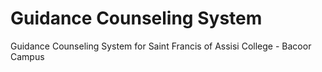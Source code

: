# Guidance Counseling System

Guidance Counseling System for Saint Francis of Assisi College - Bacoor Campus
